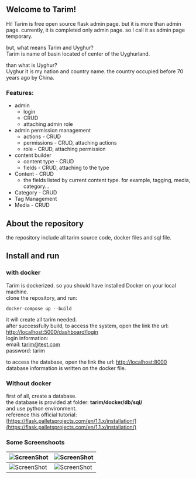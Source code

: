 ## Welcome to Tarim!

Hi! Tarim is free open source flask admin page. but it is more than admin page.  currently, it is completed only admin page. so I call it as admin page temporary.  

but, what means Tarim and Uyghur?  
Tarim is name of basin located of center of the Uyghurland.

than what is Uyghur?   
Uyghur it is my nation and country name. the country occupied before 70 years ago by China.  

### Features:
 - admin
	 - login
	 - CRUD
	 - attaching admin role
- admin permission management
	- actions - CRUD
	- permissions - CRUD, attaching actions
	- role - CRUD, attaching permission
- content builder
	- content type - CRUD
	- fields - CRUD, attaching to the type
- Content - CRUD
	- the fields listed by  current content type. for example, tagging, media, category... 
- Category - CRUD
- Tag Management
- Media - CRUD

## About the repository
the repository include all tarim source code, docker files and sql file.

## Install and run

### with docker

Tarim is dockerized. so you should have installed Docker on your local machine.  
 clone the repository, and run:  

    docker-compose up --build
   
it will create all tarim needed.   
after successfully build, to access the system, open the link the url: [http://localhost:5000/dashboard/login](http://localhost:5000/dashboard/login)  
login information:  
email: tarim@test.com  
password: tarim  
  
to access the database,  open the link the url: [http://localhost:8000](http://localhost:8000)  
database information is written on the docker file.  


### Without docker
first of all, create a database.  
the database is provided at folder: **tarim/docker/db/sql/**  
 and use python environment.  
 reference this official tutorial: [https://flask.palletsprojects.com/en/1.1.x/installation/](https://flask.palletsprojects.com/en/1.1.x/installation/)  
 
### Some Screenshoots
| ![ScreenShot](https://raw.github.com/algha/tarim/master/screens/login.png) | ![ScreenShot](https://raw.github.com/algha/tarim/master/screens/content-type.png) |
|--|--|
| ![ScreenShot](https://raw.github.com/algha/tarim/master/screens/toolbox.png) | ![ScreenShot](https://raw.github.com/algha/tarim/master/screens/actions.png) |


  
 
